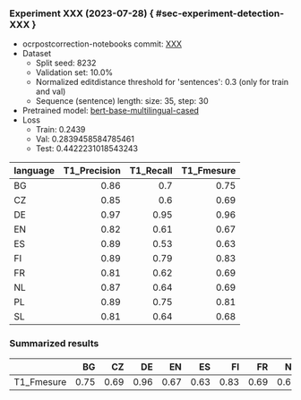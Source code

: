 ### Experiment XXX (2023-07-28) { #sec-experiment-detection-XXX }

* ocrpostcorrection-notebooks commit: [XXX](XXX)
* Dataset
    * Split seed: 8232
    * Validation set: 10.0%
    * Normalized editdistance threshold for 'sentences': 0.3 (only for train and val)
    * Sequence (sentence) length: size: 35, step: 30
* Pretrained model: [bert-base-multilingual-cased](https://huggingface.co/bert-base-multilingual-cased)
* Loss
    * Train: 0.2439
    * Val: 0.2839458584785461
    * Test: 0.4422231018543243

| language   |   T1_Precision |   T1_Recall |   T1_Fmesure |
|:-----------|---------------:|------------:|-------------:|
| BG         |           0.86 |        0.7  |         0.75 |
| CZ         |           0.85 |        0.6  |         0.69 |
| DE         |           0.97 |        0.95 |         0.96 |
| EN         |           0.82 |        0.61 |         0.67 |
| ES         |           0.89 |        0.53 |         0.63 |
| FI         |           0.89 |        0.79 |         0.83 |
| FR         |           0.81 |        0.62 |         0.69 |
| NL         |           0.87 |        0.64 |         0.69 |
| PL         |           0.89 |        0.75 |         0.81 |
| SL         |           0.81 |        0.64 |         0.68 |

### Summarized results

|            |   BG |   CZ |   DE |   EN |   ES |   FI |   FR |   NL |   PL |   SL |
|:-----------|-----:|-----:|-----:|-----:|-----:|-----:|-----:|-----:|-----:|-----:|
| T1_Fmesure | 0.75 | 0.69 | 0.96 | 0.67 | 0.63 | 0.83 | 0.69 | 0.69 | 0.81 | 0.68 |